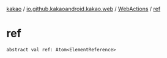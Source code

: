 [kakao](../../index.md) / [io.github.kakaoandroid.kakao.web](../index.md) / [WebActions](index.md) / [ref](./ref.md)

# ref

`abstract val ref: Atom<ElementReference>`